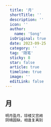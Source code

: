 ```yaml
---
  title: '月'
  shortTitle: ''
  description: ''
  icon: ''
  author:
    name: 'Song'
  isOriginal: true
  date: 2023-09-25
  category: ''
  tag: '随笔'
  sticky: 8
  star: false
  article: true
  timeline: true
  image: ''
  editLink: false
---
```


## 月

```html
明月盈月，琼楼又宫阙  
阴晴圆缺，相逢复离别
```
